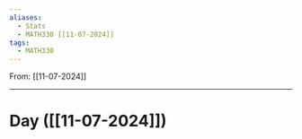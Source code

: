 ```yaml
---
aliases:
  - Stats
  - MATH330 [[11-07-2024]]
tags:
  - MATH330
---
```

From: [[11-07-2024]]

-------
# Day  ([[11-07-2024]])
